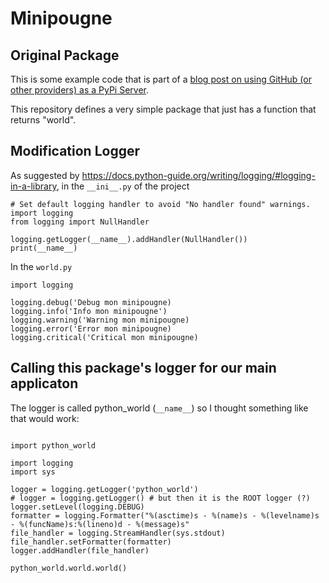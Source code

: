 # Minipougne

## Original Package

This is some example code that is part of a [blog post on using GitHub (or other providers) as a PyPi Server](
https://medium.freecodecamp.org/how-to-use-github-as-a-pypi-server-1c3b0d07db2).

This repository defines a very simple package that just has a function that returns "world".

## Modification Logger

As suggested by https://docs.python-guide.org/writing/logging/#logging-in-a-library, in the `__ini__.py` of the project

```
# Set default logging handler to avoid "No handler found" warnings.
import logging
from logging import NullHandler

logging.getLogger(__name__).addHandler(NullHandler())
print(__name__)
```

In the `world.py`

```
import logging

logging.debug('Debug mon minipougne)
logging.info('Info mon minipougne')
logging.warning('Warning mon minipougne)
logging.error('Error mon minipougne)
logging.critical('Critical mon minipougne)

```

## Calling this package's logger for our main applicaton

The logger is called python_world (`__name__`) so I thought something like that would work:
```

import python_world

import logging
import sys

logger = logging.getLogger('python_world')
# logger = logging.getLogger() # but then it is the ROOT logger (?)
logger.setLevel(logging.DEBUG)
formatter = logging.Formatter("%(asctime)s - %(name)s - %(levelname)s - %(funcName)s:%(lineno)d - %(message)s"
file_handler = logging.StreamHandler(sys.stdout)
file_handler.setFormatter(formatter)
logger.addHandler(file_handler)

python_world.world.world()

```


